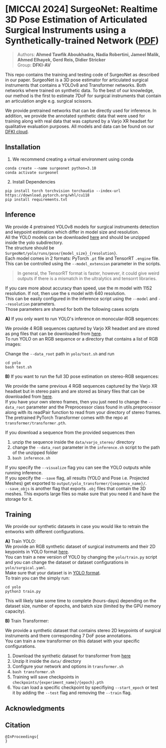
# [MICCAI 2024] SurgeoNet: Realtime 3D Pose Estimation of Articulated Surgical Instruments using a Synthetically-trained Network ([PDF]())
<!-- ## Overview -->
> Authors: **Ahmed Tawfik Aboukhadra, Nadia Robertini, Jameel Malik, Ahmed Elhayek, Gerd Reis, Didier Stricker**  
> Group: **DFKI-AV**


This repo contains the training and testing code of SurgeoNet as described in our paper. SurgeoNet is a 3D pose estimator for articulated surgical instruments that contains a YOLOv8 and Transformer networks. Both networks where trained on synthetic data. To the best of our knowledge, our method is the first to estimate 7DoF for surgical instruments that contain an articulation angle e.g. surgical scissors.

We provide pretrained networks that can be directly used for inference. In addition, we provide the annotated synthetic data that were used for training along with real data that was captured by a Varjo XR headset for qualitative evaluation purposes. All models and data can be found on our [DFKI cloud](https://cloud.dfki.de/owncloud/index.php/s/YwtRc7MtLdzF8GR).

## Installation

1) We recommend creating a virtual environment using conda

```
conda create --name surgeonet python=3.10
conda activate surgeonet
```

2) Install Dependencies

```
pip install torch torchvision torchaudio --index-url https://download.pytorch.org/whl/cu118
pip install requirements.txt
```

## Inference

We provide 4 pretrained YOLOv8 models for surgical instruments detection and keypoint estimation which differ in model size and resolution.  
All the YOLO models can be downloaded [here](https://cloud.dfki.de/owncloud/index.php/s/riEoQMcP24k4Ca4) and should be unzipped inside the yolo subdirectory.  
The structure should be `SurgeoNet/yolo/runs/pose/{model_size}_{resolution}`.  
Each model comes in 2 formats: PyTorch `.pt` file and TensorRT `.engine` file.  
This can be controlled using the `--model_extension` parameter in the scripts.  
> In general, the TensorRT format is faster, however, it could give weird outputs if there is a mismatch in the ultralytics and tensorrt libraries.

If you care more about accuracy than speed, use the m model with 1152 resolution. If not, then use the s model with 640 resolution.  
This can be easily configured in the inference script using the `--model` and `--resolution` parameters.  
Those parameters are shared for both the following cases scripts

**A)** If you only want to run YOLO's inference on monocular-RGB sequences:

We provide 4 RGB sequences captured by Varjo XR headset and are stored as png files that can be downloaded from [here](https://cloud.dfki.de/owncloud/index.php/s/DbFfwyQJgc4dYb7).  
To run YOLO on an RGB sequence or a directory that contains a list of RGB images:

Change the `--data_root` path in `yolo/test.sh` and run

```
cd yolo
bash test.sh  
```

**B)** If you want to run the full 3D pose estimation on stereo-RGB sequences:

We provide the same previous 4 RGB sequences captured by the Varjo XR headset but in stereo pairs and are stored as binary files that can be downloaded from [here](https://cloud.dfki.de/owncloud/index.php/s/XjXHyWsQ8Kr6HeD).  
If you have your own stereo frames, then you just need to change the `--data_root` parameter and the Preprocessor class found in utils.preprocessor along with its readPair function to read from your directory of stereo frames.  
The pretrained PyTorch Transformer comes with the repo at `transformer/transformer.pth`.

If you download a sequence from the provided sequences then  
1) unzip the sequence inside the `data/varjo_stereo/` directory  
2) change the `--data_root` parameter in the `inference.sh` script to the path of the unzipped folder
3) `bash inference.sh`

If you specify the `--visualize` flag you can see the YOLO outputs while running inference.  
If you specify the `--save` flag, all results (YOLO and Pose i.e. Projected Meshes) get exported to `output/yolo_transformer/{sequence_name}/`.  
`--save_objs` is another flag that exports `.obj` files that contain the 3D meshes. This exports large files so make sure that you need it and have the storage for it.


## Training

We provide our synthetic datasets in case you would like to retrain the entworks with different configurations.  

**A)** Train YOLO:  
We provide an RGB synthetic dataset of surgical instruments and their 2D keypoints in YOLO format [here](https://cloud.dfki.de/owncloud/index.php/s/ZDgELm79xmawM8H).  
You can train a new version of YOLO by changing the `yolo/train.py` script and you can change the dataset or dataset configurations in `yolo/surgical.yaml`.  
Make sure that your dataset is in [YOLO format](https://docs.ultralytics.com/datasets/pose/#ultralytics-yolo-format).  
To train you can the simply run: 
```
cd yolo
python3 train.py
```
This will likely take some time to complete (hours-days) depending on the dataset size, number of epochs, and batch size (limited by the GPU memory capacity).  



**B)** Train Transformer:

We provide a synthetic dataset that contains stereo 2D keypoints of surgical instruments and there corresponding 7 DoF pose annotations.  
You can train a new transformer on this dataset with your specific configurations.  

1) Download the synthetic dataset for transformer from [here](https://cloud.dfki.de/owncloud/index.php/s/BTqBdy6FLdKXxjP)
2) Unzip it inside the `data/` directory
3) Configure your network and options in `transformer.sh`
4) `bash transformer.sh`
5) Training will save checkpoints in `checkpoints/{experiment_name}/{epoch}.pth`
6) You can load a specific checkpoint by specifiying `--start_epoch` or test it by adding the `--test` flag and removing the `--train` flag.


## Acknowledgments

## Citation

```
@InProceedings{
}
```